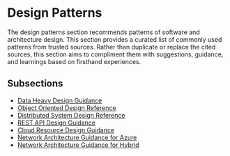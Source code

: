 # Design Patterns

The design patterns section recommends patterns of software and architecture design.
This section provides a curated list of commonly used patterns from trusted sources.
Rather than duplicate or replace the cited sources, this section aims to compliment them with suggestions, guidance, and learnings based on firsthand experiences.

## Subsections

* [Data Heavy Design Guidance](data-heavy-design-guidance/README.md)
* [Object Oriented Design Reference](object-oriented-design-reference/README.md)
* [Distributed System Design Reference](distributed-system-design-reference/README.md)
* [REST API Design Guidance](rest-api-design-guidance/README.md)
* [Cloud Resource Design Guidance](cloud-resource-design-guidance/README.md)
* [Network Architecture Guidance for Azure](network-architecture-guidance-for-azure/readme.md)
* [Network Architecture Guidance for Hybrid](network-architecture-guidance-for-hybrid/readme.md)
